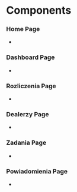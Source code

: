 # Components

### Home Page
- 

### Dashboard Page
-

### Rozliczenia Page
-

### Dealerzy Page
-

### Zadania Page
- 

### Powiadomienia Page
- 
